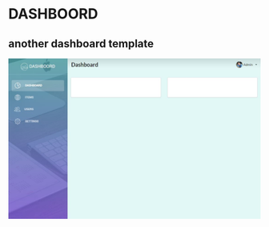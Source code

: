 # DASHBOORD

another dashboard template
---
![dashboord screenshot](https://raw.githubusercontent.com/akrami/dashboord/master/screenshot.jpg)